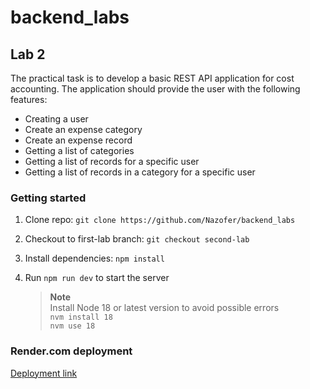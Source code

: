 # backend_labs

## Lab 2

The practical task is to develop a basic REST API application for cost accounting. The application should provide the user with the following features:
- Creating a user
- Create an expense category
- Create an expense record
- Getting a list of categories
- Getting a list of records for a specific user
- Getting a list of records in a category for a specific user

### Getting started

1. Clone repo: `git clone https://github.com/Nazofer/backend_labs`

2. Checkout to first-lab branch: `git checkout second-lab`

3. Install dependencies: `npm install`

4. Run `npm run dev` to start the server
   > **Note**<br> Install Node 18 or latest version to avoid possible errors<br> `nvm install 18`<br> `nvm use 18`

### Render.com deployment

[Deployment link](https://backend-labs-h2kv.onrender.com)
